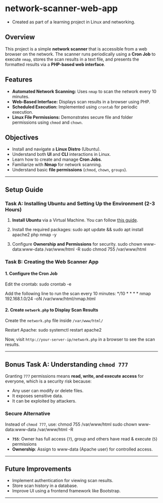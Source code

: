 # network-scanner-web-app
- Created as part of a learning project in Linux and networking.

## Overview
This project is a simple **network scanner** that is accessible from a web browser on the network. The scanner runs periodically using a **Cron Job** to execute `nmap`, stores the scan results in a text file, and presents the formatted results via a **PHP-based web interface**.

## Features
- **Automated Network Scanning:** Uses `nmap` to scan the network every 10 minutes.
- **Web-Based Interface:** Displays scan results in a browser using PHP.
- **Scheduled Execution:** Implemented using `crontab` for periodic execution.
- **Linux File Permissions:** Demonstrates secure file and folder permissions using `chmod` and `chown`.

## Objectives
- Install and navigate a **Linux Distro** (Ubuntu).
- Understand both **UI** and **CLI** interactions in Linux.
- Learn how to create and manage **Cron Jobs**.
- Familiarize with **Nmap** for network scanning.
- Understand basic **file permissions** (`chmod`, `chown`, `groups`).

---

## Setup Guide
### Task A: Installing Ubuntu and Setting Up the Environment (2-3 Hours)
1. **Install Ubuntu** via a Virtual Machine. You can follow [this guide](https://ubuntu.com/tutorials/how-to-run-ubuntu-desktop-on-a-virtual-machine#1-overview).
2. Install the required packages:
   sudo apt update && sudo apt install apache2 php nmap -y
   
3. Configure **Ownership and Permissions** for security.
   sudo chown www-data:www-data /var/www/html -R
   sudo chmod 755 /var/www/html

### Task B: Creating the Web Scanner App
#### 1. **Configure the Cron Job**
Edit the crontab:
sudo crontab -e

Add the following line to run the scan every 10 minutes:
*/10 * * * * nmap 192.168.1.0/24 -oN /var/www/html/nmap.html

#### 2. **Create `network.php` to Display Scan Results**
Create the `network.php` file inside `/var/www/html/`

Restart Apache:
sudo systemctl restart apache2

Now, visit `http://your-server-ip/network.php` in a browser to see the scan results.

---

## Bonus Task A: Understanding `chmod 777`
Granting `777` permissions means **read, write, and execute access** for everyone, which is a security risk because:
- Any user can modify or delete files.
- It exposes sensitive data.
- It can be exploited by attackers.

### **Secure Alternative**
Instead of `chmod 777`, use:
chmod 755 /var/www/html
sudo chown www-data:www-data /var/www/html -R

- **`755`**: Owner has full access (`7`), group and others have read & execute (`5`) permissions
- **Ownership**: Assign to www-data (Apache user) for controlled access.

---

## Future Improvements
- Implement authentication for viewing scan results.
- Store scan history in a database.
- Improve UI using a frontend framework like Bootstrap.

---
